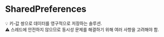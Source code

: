 # SharedPreferences

<aside>
💡 키-값 쌍으로 데이터를 영구적으로 저장하는 솔루션.

</aside>

<aside>
⚠️ 스레드에 안전하지 않으므로 동시성 문제를 해결하기 위해 여러 사항을 고려해야 함.

</aside>